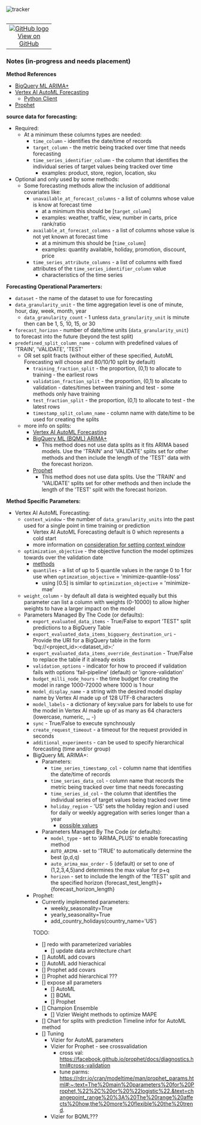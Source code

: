 ![tracker](https://us-central1-statmike-mlops-349915.cloudfunctions.net/tracking-pixel?path=statmike%2Fvertex-ai-mlops%2FDev&file=04g+Notes+Holder.md)
<!--- header table --->
<table align="left">     
  <td style="text-align: center">
    <a href="https://github.com/statmike/vertex-ai-mlops/blob/main/Dev/04g%20Notes%20Holder.md">
      <img src="https://cloud.google.com/ml-engine/images/github-logo-32px.png" alt="GitHub logo">
      <br>View on<br>GitHub
    </a>
  </td>
</table><br/><br/><br/><br/>

---
### Notes (in-progress and needs placement)

**Method References**

- [BigQuery ML ARIMA+](https://cloud.google.com/bigquery-ml/docs/reference/standard-sql/bigqueryml-syntax-create-time-series)
- [Vertex AI AutoML Forecasting](https://cloud.google.com/vertex-ai/docs/tabular-data/forecasting/overview)
    - [Python Client](https://cloud.google.com/python/docs/reference/aiplatform/latest/google.cloud.aiplatform.AutoMLForecastingTrainingJob)
- [Prophet](https://facebook.github.io/prophet/docs/quick_start.html#python-api)

**source data for forecasting:**

- Required:
    - At a minimum these columns types are needed:
        - `time_column` - identifies the date/time of records
        - `target_column` - the metric being tracked over time that needs forecasting
        - `time_series_identifier_column` - the column that identifies the individual series of target values being tracked over time
            - examples: product, store, region, location, sku
- Optional and only used by some methods:
    - Some forecasting methods allow the inclusion of additional covariates like:
        - `unavailable_at_forecast_columns` - a list of columns whose value is know at forecast time
            - at a minimum this should be [`target_column`]
            - examples: weather, traffic, view, number in carts, price rank/ratio
        - `available_at_forecast_columns` - a list of columns whose value is not yet known at forecast time
            - at a minimum this should be [`time_column`]
            - examples: quantity available, holiday, promotion, discount, price
        - `time_series_attribute_columns` - a list of columns with fixed attributes of the `time_series_identifier_column` value
            - characteristics of the time series

**Forecasting Operational Paramerters:**

- `dataset` - the name of the dataset to use for forecasting
- `data_granularity_unit` - the time aggregation level is one of minute, hour, day, week, month, year
    - `data_granularity_count` - 1 unless `data_granularity_unit` is minute then can be 1, 5, 10, 15, or 30
- `forecast_horizon` - number of date/time units (`data_granularity_unit`) to forecast into the future (beyond the test split)
- `predefined_split_column_name` - column with predefined values of 'TRAIN', 'VALIDATE', 'TEST'
    - OR set split fracts (without either of these specified, AutoML Forecasting will choose and 80/10/10 split by default)
        - `training_fraction_split` - the proportion, (0,1) to allocate to training - the earliest rows
        - `validation_fraction_split` - the proportion, (0,1) to allocate to validation - dates/times between training and test - some methods only have training
        - `test_fraction_split` - the proportion, (0,1) to allocate to test - the latest rows
        - `timestamp_split_column_name` - column name with date/time to be used for creating the splits
     - more info on splits:
         - [Vertex AI AutoML Forecasting](https://cloud.google.com/vertex-ai/docs/tabular-data/forecasting/prepare-data#split)
         - [BigQuery ML (BQML) ARIMA+](https://cloud.google.com/bigquery-ml/docs/reference/standard-sql/bigqueryml-syntax-create-time-series)
             - This method does not use data splits as it fits ARIMA based models.  Use the 'TRAIN' and 'VALIDATE' splits set for other methods and then include the length of the 'TEST' data with the forecast horizon.
         - [Prophet](https://facebook.github.io/prophet/docs/quick_start.html#python-api)
             - This method does not use data splits.  Use the 'TRAIN' and 'VALIDATE' splits set for other methods and then include the length of the 'TEST' split with the forecast horizon.
    
**Method Specific Parameters:**

- Vertex AI AutoML Forecasting:
    - `context_window` - the number of `data_granularity_units` into the past used for a single point in time training or prediction
        - Vertex AI AutoML Forecasting default is 0 which represents a cold start
        - more information on [consideration for setting context window](https://cloud.google.com/vertex-ai/docs/datasets/bp-tabular#context-window)
    - `optimization_objective` - the objective function the model optimizes towards over the validation date
        - [methods](https://cloud.google.com/vertex-ai/docs/tabular-data/forecasting/train-automl-model#optimization_objectives_for_tabular_automl_forecast_models)
        - `quantiles` - a list of up to 5 quantile values in the range 0 to 1 for use when `optimzation_objective` = 'minimize-quantile-loss' 
            - using [0.5] is similar to `optimization_objective` = 'minimize-mae'
    - `weight_column` - by default all data is weighted equally but this parameter can list a column with weights (0-10000) to allow higher weights to have a larger impact on the model
    - Parameters Managed By The Code (or defaults):
        - `export_evaluated_data_items` - True/False to export 'TEST" split predictions to a BigQuery Table
        - `export_evaluated_data_items_bigquery_destination_uri` - Provide the URI for a BigQuery table in the form 'bq://<project_id>:<dataset_id>:<table>'
        - `export_evaluated_data_items_override_destination` - True/False to replace the table if it already exists
        - `validation_options` - indicator for how to proceed if validation fails with options 'fail-pipeline' (default) or 'ignore-validation'
        - `budget_milli_node_hours` - the time budget for creating the model in range 1000-72000 where 1000 is 1 hour
        - `model_display_name` - a string with the desired model display name by Vertex AI made up of 128 UTF-8 characters
        - `model_labels` - a dictionary of key:value pars for labels to use for the model in Vertex AI made up of as many as 64 characters (lowercase, numeric, _, -)
        - `sync` - True/False to execute synchnously
        - `create_request_timeout` - a timeout for the request provided in seconds
    - `additional_experiments` - can be used to specify hierarchical forecasting (time and/or group)
- BigQuery ML ARIMA+:
    - Parameters:
        - `time_series_timestamp_col` - column name that identifies the date/time of records
        - `time_series_data_col` -  column name that records the metric being tracked over time that needs forecasting
        - `time_series_id_col` - the column that identifies the individual series of target values being tracked over time 
        - `holiday_region` - 'US' sets the holiday region and i used for daily or weekly aggregation with series longer than a year
            - [possible values](https://cloud.google.com/bigquery-ml/docs/reference/standard-sql/bigqueryml-syntax-create-time-series#holiday_region)
    - Parameters Managed By The Code (or defaults):
        - `model_type` - set to 'ARIMA_PLUS' to enable forecasting method
        - `AUTO_ARIMA` - set to 'TRUE' to automatically determine the best (p,d,q) 
        - `auto_arima_max_order` - 5 (default) or set to one of (1,2,3,4,5)and determines the max value for p+q
        - `horizon` - set to include the length of the 'TEST' split and the specified horizon {forecast_test_length}+{forecast_horizon_length}
- Prophet:
    - Currently implemented parameters:
        - weekly_seasonality=True
        - yearly_seasonality=True
        - add_country_holidays(country_name='US')
    


    
TODO:
- [] redo with parameterized variables
    - [] update data architecture chart
- [] AutoML add covars
- [] AutoML add hierachical
- [] Prophet add covars
- [] Prophet add hierarchical ???
- [] expose all parameters
    - [] AutoML
    - [] BQML
    - [] Prophet
- [] Champion Ensemble
    - [] Vizier Weight methods to optimize MAPE
- [] Chart for splits with prediction Timeline infor for AutoML method
- [] Tuning
    - Vizier for AutoML parameters
    - Vizier for Prophet - see crossvalidation 
        - cross val: https://facebook.github.io/prophet/docs/diagnostics.html#cross-validation
        - tune parms: https://rdrr.io/cran/modeltime/man/prophet_params.html#:~:text=The%20main%20parameters%20for%20Prophet,%22%2C%20or%20%22logistic%22.&text=changepoint_range%20%3A%20The%20range%20affects%20how,the%20more%20flexible%20the%20trend.
    - Vizier for BQML???
    
